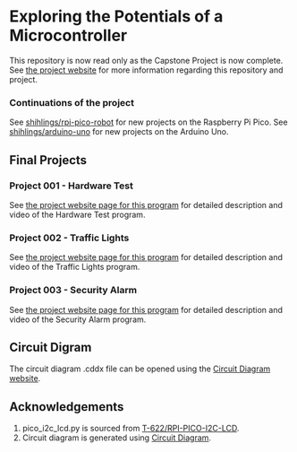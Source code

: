 # Exploring the Potentials of a Microcontroller
This repository is now read only as the Capstone Project is now complete. See [the project website](https://shihlings.github.io/explore-microcontroller) for more information regarding this repository and project.

### Continuations of the project
See [shihlings/rpi-pico-robot](https://github.com/shihlings/rpi-pico-robot) for new projects on the Raspberry Pi Pico. See [shihlings/arduino-uno](https://github.com/shihlings/arduino-uno) for new projects on the Arduino Uno.

## Final Projects
### Project 001 - Hardware Test
See [the project website page for this program](https://shihlings.github.io/microcontroller/final/hardware_check.html) for detailed description and video of the Hardware Test program.

### Project 002 - Traffic Lights
See [the project website page for this program](https://shihlings.github.io/microcontroller/final/traffic_lights.html) for detailed description and video of the Traffic Lights program.

### Project 003 - Security Alarm
See [the project website page for this program](https://shihlings.github.io/microcontroller/final/security_alarm.html) for detailed description and video of the Security Alarm program.

## Circuit Digram
The circuit diagram .cddx file can be opened using the [Circuit Diagram website](https://www.circuit-diagram.org).

## Acknowledgements
1. pico_i2c_lcd.py is sourced from [T-622/RPI-PICO-I2C-LCD](https://github.com/T-622/RPI-PICO-I2C-LCD).
2. Circuit diagram is generated using [Circuit Diagram](https://www.circuit-diagram.org).
